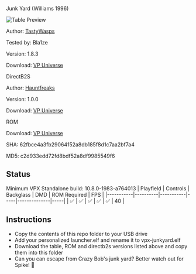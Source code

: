 Junk Yard (Williams 1996)

![Table Preview](https://github.com/Bla1ze/vpx-images/blob/main/vpx-junkyard.png)

Author: [TastyWasps](https://vpuniverse.com/profile/44724-tastywasps/)  

Tested by: Bla1ze

Version: 1.8.3

Download: [VP Universe](https://vpuniverse.com/files/file/12322-junk-yard-williams-1996/)

DirectB2S

Author: [Hauntfreaks](https://vpuniverse.com/profile/5216-hauntfreaks/)  

Version: 1.0.0

Download: [VP Universe](https://vpuniverse.com/files/file/12323-junk-yard-williams-1995-b2s-with-full-dmd/)

ROM

Download: [VP Universe](https://www.vpforums.org/index.php?app=downloads&showfile=1280)

SHA: 62fbce4a3fb29064152a8db185f8d1c7aa2bf7a4

MD5: c2d933edd72fd8bdf52a8df9985549f6


## Status 

Minimum VPX Standalone build: 10.8.0-1983-a764013
| Playfield | Controls | Backglass | DMD | ROM Required | FPS | 
|-----------|----------|-----------|-----|--------------|-----|
| :white_check_mark: | :white_check_mark: | :white_check_mark: | :white_check_mark: | :white_check_mark: | 40 |

## Instructions

- Copy the contents of this repo folder to your USB drive
- Add your personalized launcher.elf and rename it to vpx-junkyard.elf
- Download the table, ROM and directb2s versions listed above and copy them into this folder
- Can you can escape from Crazy Bob's junk yard? Better watch out for Spike! 🐾

